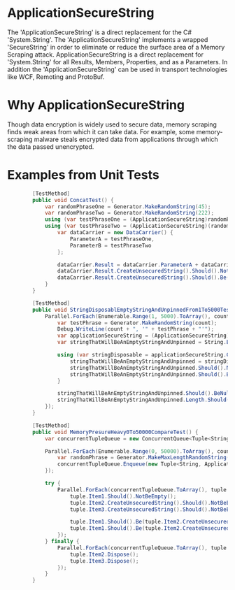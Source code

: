 # ApplicationSecureString
The 'ApplicationSecureString' is a direct replacement for the C# 'System.String'. The 'ApplicationSecureString' implements a wrapped 'SecureString' in order to eliminate or reduce the surface area of a Memory Scraping attack. ApplicationSecureString is a direct replacement for 'System.String' for all Results, Members, Properties, and as a Parameters. In addition the 'ApplicationSecureString' can be used in transport technologies like WCF, Remoting and ProtoBuf.

# Why ApplicationSecureString
Though data encryption is widely used to secure data, memory scraping finds weak areas from which it can take data. For example, some memory-scraping malware steals encrypted data from applications through which the data passed unencrypted.

# Examples from Unit Tests
```C#
        [TestMethod]
        public void ConcatTest() {
            var randomPhraseOne = Generator.MakeRandomString(45);
            var randomPhraseTwo = Generator.MakeRandomString(222);
            using (var testPhraseOne = (ApplicationSecureString)randomPhraseOne)
            using (var testPhraseTwo = (ApplicationSecureString)(randomPhraseTwo.ToCharArray())) {
                var dataCarrier = new DataCarrier() {
                    ParameterA = testPhraseOne,
                    ParameterB = testPhraseTwo
                };

                dataCarrier.Result = dataCarrier.ParameterA + dataCarrier.ParameterB;
                dataCarrier.Result.CreateUnsecuredString().Should().NotBeEmpty();
                dataCarrier.Result.CreateUnsecuredString().Should().Be(randomPhraseOne + randomPhraseTwo);
            }
        }
```

```C#
        [TestMethod]
        public void StringDisposablEmptyStringAndUnpinnedFrom1To5000Test() {
            Parallel.ForEach(Enumerable.Range(1, 5000).ToArray(), count => {
                var testPhrase = Generator.MakeRandomString(count);
                Debug.WriteLine(count + ", '" + testPhrase + "'");
                var applicationSecureString = (ApplicationSecureString)testPhrase;
                var stringThatWillBeAnEmptyStringAndUnpinned = String.Empty;

                using (var stringDisposable = applicationSecureString.CreateStringDisposable()) {
                    stringThatWillBeAnEmptyStringAndUnpinned = stringDisposable;
                    stringThatWillBeAnEmptyStringAndUnpinned.Should().NotBeEmpty();
                    stringThatWillBeAnEmptyStringAndUnpinned.Should().Be(testPhrase);
                }

                stringThatWillBeAnEmptyStringAndUnpinned.Should().BeNullOrWhiteSpace();
                stringThatWillBeAnEmptyStringAndUnpinned.Length.Should().Be(testPhrase.Length);
            });
        }
```

```C#
        [TestMethod]
        public void MemoryPresureHeavy0To50000CompareTest() {
            var concurrentTupleQueue = new ConcurrentQueue<Tuple<String, ApplicationSecureString, ApplicationSecureString>>();

            Parallel.ForEach(Enumerable.Range(0, 50000).ToArray(), count => {
                var randomPhrase = Generator.MakeMaxLengthRandomString(50);
                concurrentTupleQueue.Enqueue(new Tuple<String, ApplicationSecureString, ApplicationSecureString>(randomPhrase, (ApplicationSecureString)randomPhrase, (ApplicationSecureString)randomPhrase.ToCharArray()));
            });

            try {
                Parallel.ForEach(concurrentTupleQueue.ToArray(), tuple => {
                    tuple.Item1.Should().NotBeEmpty();
                    tuple.Item2.CreateUnsecuredString().Should().NotBeEmpty();
                    tuple.Item3.CreateUnsecuredString().Should().NotBeEmpty();

                    tuple.Item1.Should().Be(tuple.Item2.CreateUnsecuredString());
                    tuple.Item1.Should().Be(tuple.Item2.CreateUnsecuredString());
                });
            } finally {
                Parallel.ForEach(concurrentTupleQueue.ToArray(), tuple => {
                    tuple.Item2.Dispose();
                    tuple.Item3.Dispose();
                });
            }
        }
```
